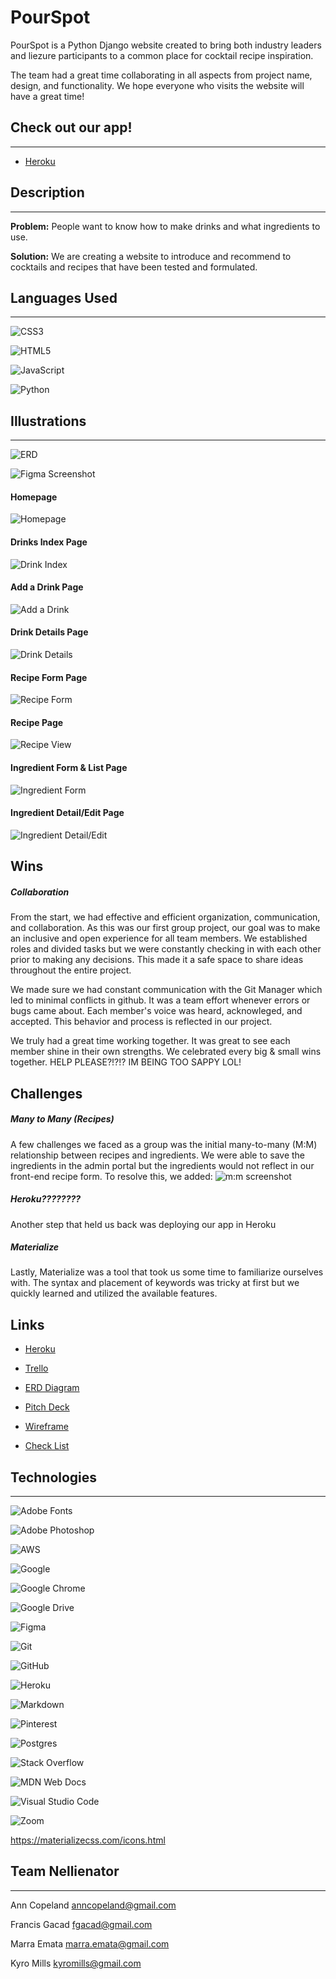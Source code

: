 # PourSpot

PourSpot is a Python Django website created to bring both industry leaders and liezure participants to a common place for cocktail recipe inspiration.  

The team had a great time collaborating in all aspects from project name, design, and functionality.  We hope everyone who visits the website will have a great time! 

## Check out our app!
______________________________
*   [Heroku](https://www.pourspot.us/)

## Description
___________________________
**Problem:**
People want to know how to make drinks and what ingredients to use.

**Solution:** 
We are creating a website to introduce and recommend to cocktails and recipes that have been tested and formulated.


## Languages Used
______________________________
![CSS3](https://img.shields.io/badge/css3-%231572B6.svg?style=for-the-badge&logo=css3&logoColor=white)

![HTML5](https://img.shields.io/badge/html5-%23E34F26.svg?style=for-the-badge&logo=html5&logoColor=white)

![JavaScript](https://img.shields.io/badge/javascript-%23323330.svg?style=for-the-badge&logo=javascript&logoColor=%23F7DF1E)

![Python](https://img.shields.io/badge/python-3670A0?style=for-the-badge&logo=python&logoColor=ffdd54)


## Illustrations
______________________________
![ERD](https://trello.com/1/cards/6326422c77a68f001e352c2b/attachments/632797103aa80101ded949f1/previews/632797113aa80101ded94a82/download/Screen_Shot_2022-09-18_at_3.09.14_PM.png)

![Figma Screenshot](https://i.imgur.com/RZVZp3S.png)

<!-- ![WF/SignIn](https://i.imgur.com/YcRiGAO.png)

![WF/Adddrink](https://i.imgur.com/gUtMiOn.png)

![WF/DrinkDetails](https://i.imgur.com/FXzPXej.png)

![AddRecipe](https://i.imgur.com/ZZpY84k.png)

![WF/RecipeDetail](https://i.imgur.com/qBSbttJ.png)

![WF/Ingredients](https://i.imgur.com/pgwiOYw.png)

![WF/AllDrinks](https://i.imgur.com/AF0tDeo.png) -->

#### Homepage
![Homepage](https://i.imgur.com/wnoTMFV.png)
#### Drinks Index Page
![Drink Index](https://i.imgur.com/slr7W8C.png)
#### Add a Drink Page
![Add a Drink](https://i.imgur.com/kM5z2Qg.png)
#### Drink Details Page
![Drink Details](https://i.imgur.com/ii6fHAc.png)
#### Recipe Form Page
![Recipe Form](https://i.imgur.com/hsqGcom.png)
#### Recipe Page
![Recipe View](https://i.imgur.com/Xy9rVaP.png)
#### Ingredient Form & List Page
![Ingredient Form](https://i.imgur.com/yUMg53R.png)
#### Ingredient Detail/Edit Page
![Ingredient Detail/Edit](https://i.imgur.com/E7lUXcA.png)



## Wins

##### *Collaboration*
From the start, we had effective and efficient organization, communication, and collaboration. As this was our first group project, our goal was to make an inclusive and open experience for all team members. We established roles and divided tasks but we were constantly checking in with each other prior to making any decisions. This made it a safe space to share ideas throughout the entire project.

We made sure we had constant communication with the Git Manager which led to minimal conflicts in github. It was a team effort whenever errors or bugs came about. Each member's voice was heard, acknowleged, and accepted. This behavior and process is reflected in our project. 

We truly had a great time working together. It was great to see each member shine in their own strengths. We celebrated every big & small wins together. HELP PLEASE?!?!? IM BEING TOO SAPPY LOL!



## Challenges

##### *Many to Many (Recipes)*
A few challenges we faced as a group was the initial many-to-many (M:M) relationship between recipes and ingredients. We were able to save the ingredients in the admin portal but the ingredients would not reflect in our front-end recipe form. To resolve this, we added:
![m:m screenshot](https://i.imgur.com/Wh56UMH.png)

##### *Heroku????????*
Another step that held us back was deploying our app in Heroku

##### *Materialize*
Lastly, Materialize was a tool that took us some time to familiarize ourselves with. The syntax and placement of keywords was tricky at first but we quickly learned and utilized the available features.

## Links
*   [Heroku](https://www.pourspot.us/)

*   [Trello](https://trello.com/b/VkS0USDu/p3-project-pourspot)

*   [ERD Diagram](https://lucid.app/lucidchart/8135f306-2570-4628-a7a0-da86782e35ae/edit?invitationId=inv_5083b573-dc80-4f30-9180-2f22504adeaf&page=0_0#)
*   [Pitch Deck](https://docs.google.com/presentation/d/1xaDEJKkpP1mqdn74-1cp61Uyx4uKTkhit8dectRA4UQ/edit#slide=id.g11a15d11d10_0_8)
*   [Wireframe](https://www.figma.com/file/qIcEH8yV7f6ajPna4qIr3a/PourSpot?node-id=0%3A1)
*   [Check List](https://docs.google.com/spreadsheets/d/1Tu3kPAVTjGB5EoAeHTnPjEShTtouLuK7bOjuKoOJmiw/edit?usp=sharing)

## Technologies
______________________________
![Adobe Fonts](https://img.shields.io/badge/Adobe%20Fonts-000B1D.svg?style=for-the-badge&logo=Adobe%20Fonts&logoColor=white)

![Adobe Photoshop](https://img.shields.io/badge/adobe%20photoshop-%2331A8FF.svg?style=for-the-badge&logo=adobe%20photoshop&logoColor=white)

![AWS](https://img.shields.io/badge/AWS-%23FF9900.svg?style=for-the-badge&logo=amazon-aws&logoColor=white)

![Google](https://img.shields.io/badge/google-4285F4?style=for-the-badge&logo=google&logoColor=white)

![Google Chrome](https://img.shields.io/badge/Google%20Chrome-4285F4?style=for-the-badge&logo=GoogleChrome&logoColor=white)

![Google Drive](https://img.shields.io/badge/Google%20Drive-4285F4?style=for-the-badge&logo=googledrive&logoColor=white)

![Figma](https://img.shields.io/badge/figma-%23F24E1E.svg?style=for-the-badge&logo=figma&logoColor=white)

![Git](https://img.shields.io/badge/git-%23F05033.svg?style=for-the-badge&logo=git&logoColor=white)

![GitHub](https://img.shields.io/badge/github-%23121011.svg?style=for-the-badge&logo=github&logoColor=white)

![Heroku](https://img.shields.io/badge/heroku-%23430098.svg?style=for-the-badge&logo=heroku&logoColor=white)

![Markdown](https://img.shields.io/badge/markdown-%23000000.svg?style=for-the-badge&logo=markdown&logoColor=white)

![Pinterest](https://img.shields.io/badge/Pinterest-%23E60023.svg?style=for-the-badge&logo=Pinterest&logoColor=white)

![Postgres](https://img.shields.io/badge/postgres-%23316192.svg?style=for-the-badge&logo=postgresql&logoColor=white)

![Stack Overflow](https://img.shields.io/badge/-Stackoverflow-FE7A16?style=for-the-badge&logo=stack-overflow&logoColor=white)

![MDN Web Docs](https://img.shields.io/badge/MDN_Web_Docs-black?style=for-the-badge&logo=mdnwebdocs&logoColor=white)

![Visual Studio Code](https://img.shields.io/badge/Visual%20Studio%20Code-0078d7.svg?style=for-the-badge&logo=visual-studio-code&logoColor=white)

![Zoom](https://img.shields.io/badge/Zoom-2D8CFF?style=for-the-badge&logo=zoom&logoColor=white)

https://materializecss.com/icons.html

## Team Nellienator
______________________________
Ann Copeland 
anncopeland@gmail.com

Francis Gacad
fgacad@gmail.com

Marra Emata
marra.emata@gmail.com

Kyro Mills
kyromills@gmail.com



